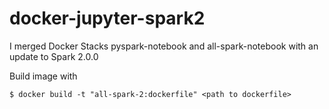 ﻿# docker-jupyter-spark2
 I merged Docker Stacks pyspark-notebook and all-spark-notebook with an update to Spark 2.0.0
 
 Build image with 
 ```
 $ docker build -t "all-spark-2:dockerfile" <path to dockerfile>
 ```
